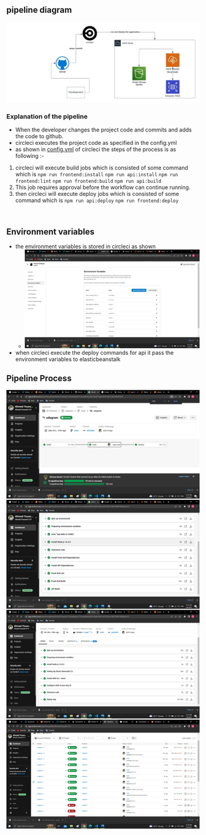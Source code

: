 ## pipeline diagram
![Image](../udagram/images/pipeline.jpeg)
<br/>

### Explanation of the pipeline
- When the developer changes the project code and commits and adds the code to github.
- circleci executes the project code as specified in the config.yml
- as shown in [config.yml](../.circleci/config.yml) of circleci the steps of the process is as following :-

1. circleci will execute build jobs which is consisted of some command which is 
`npm run frontend:install`
`npm run api:install`
`npm run frontend:lint`
`npm run frontend:build`
`npm run api:build`
2. This job requires approval before the workflow can       continue running.
2. then circleci will execute deploy jobs which is consisted of some command which is 
`npm run api:deploy`
`npm run frontend:deploy`

<br/>

## Environment variables

- the environment variables is stored in circleci as shown
    - ![Image](../udagram/circleci/Environment%20variables%20in%20circleci.png)
- when circleci execute the deploy commands for api it pass the environment variables to elasticbeanstalk 



## Pipeline Process

![Image](../udagram/circleci/pipeline%20process%20in%20circle%20ci.png)
![Image](../udagram/circleci/build%20process.png)
![Image](../udagram/circleci/deploy%20process.png)
![Image](../udagram/circleci/sucess%20process.png)